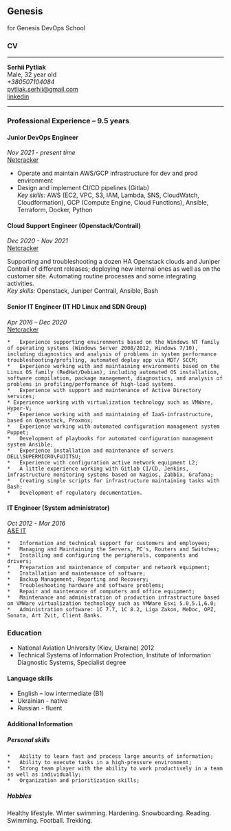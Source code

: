 ## Genesis
for Genesis DevOps School 

### CV
____________
**Serhii Pytliak**  
Male, 32 year old  
*+380507104084*  
pytliak.serhii@gmail.com  
[linkedin](https://www.linkedin.com/in/pytliakserhii/)  
____________
 ### Professional Experience – 9.5 years 
 #### Junior DevOps Engineer
  *Nov 2021  - present time*  
  [Netcracker](https://www.netcracker.com/)  

* Operate and maintain AWS/GCP infrastructure for dev and prod environment  
* Design and implement CI/CD pipelines (Gitlab)  
*Key skills:*  AWS (EC2, VPC, S3, IAM, Lambda, SNS, CloudWatch, Cloudformation), GCP (Compute Engine, Cloud Functions), Ansible, Terraform, Docker, Python  

 #### Cloud Support Engineer (Openstack/Contrail)
  *Dec 2020  - Nov 2021*  
  [Netcracker](https://www.netcracker.com/)  

Supporting and troubleshooting a dozen HA Openstack clouds and Juniper Contrail of different releases; deploying new internal ones as well as on the customer site. Automating routine processes and some integrating activities.  
*Key skills:* Openstack, Juniper Contrail, Ansible, Bash  

 #### Senior IT Engineer (IT HD Linux and SDN Group)
  *Apr 2016 – Dec 2020*  
  [Netcracker](https://www.netcracker.com/)  

```
*	Experience supporting environments based on the Windows NT family of operating systems (Windows Server 2008/2012, Windows 7/10), including diagnostics and analysis of problems in system performance troubleshooting/profiling, automated deploy app via MDT/ SCCM;
*	Experience working with and maintaining environments based on the Linux OS family (RedHat/Debian), including automated OS installation, software compilation, package management, diagnostics, and analysis of problems in profiling/performance of high-load systems.
*	Experience with support and maintenance of Active Directory services;
* Experience working with virtualization technology such as VMWare, Hyper-V;
*	Experience working with and maintaining of IaaS-infrastructure, based on Openstack, Proxmox;
*	Experience working with automated configuration management system Puppet;
*	Development of playbooks for automated configuration management system Ansible;
*	Experience installation and maintenance of servers DELL\SUPERMICRO\FUJITSU;
*	Experience with configuration active network equipment L2;
*	A little experience working with Gitlab CI/CD, Jenkins, infrastructure monitoring systems based on Nagios, Zabbix, Grafana;
*	Creating simple scripts for infrastructure maintaining tasks with Bash;
*	Development of regulatory documentation.
```

 #### IT Engineer (System administrator)
  *Oct 2012 - Mar 2016*  
  [A&E IT](http://www.ae.ua)  

```
*	Information and technical support for customers and employees;
*	Managing and Maintaining the Servers, PC's, Routers and Switches;
*	Installing and configuring the peripherals, components and drivers;
*	Preparation and maintenance of computer and network equipment;
*	Installation and maintenance of software;
*	Backup Management, Reporting and Recovery;
*	Troubleshooting hardware and software problems;
*	Repair and maintenance of computers and office equipment;
*	Maintenance and administration of production infrastructure based on VMWare virtualization technology such as VMWare Esxi 5.0,5.1,6.0;
*	Administration software: 1С 7.7, 1С 8.2, Liga Zakon, MeDoc, OPZ, Sonata, Art Zvit, Client Banks.
```

 ###  Education  
* National Aviation University (Kiev, Ukraine)
2012 
* Technical Systems of Information Protection, Institute of Information Diagnostic Systems, Specialist degree

 ####  Language skills
* English – low intermediate (B1)
* Ukrainian - native
* Russian - fluent 

 ####  Additional Information
 ##### Personal skills
```
*	Ability to learn fast and process large amounts of information;
*	Ability to execute tasks in a high-pressure environment; 
*	Strong team player with the ability to work productively in a team as well as individually; 
*	Organization and prioritization skills; 
```
##### Hobbies
Healthy lifestyle. Winter swimming. Hardening. Snowboarding. Reading. Swimming. Football. Trekking.
